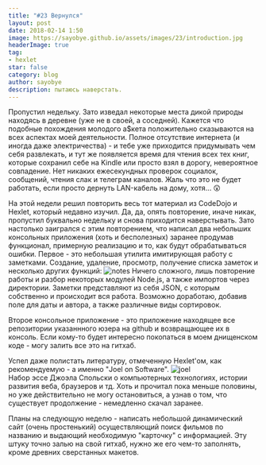 ```yaml
---
title: "#23 Вернулся"
layout: post
date: 2018-02-14 1:50
image: https://sayobye.github.io/assets/images/23/introduction.jpg
headerImage: true
tag:
- hexlet
star: false
category: blog
author: sayobye
description: пытаюсь наверстать.
---
```


Пропустил недельку. Зато изведал некоторые места дикой природы находясь в деревне (уже не в своей, а соседней). Кажется что подобные похождения молодого а$кета положительно сказываются на всех аспектах моей деятельности. Полное отсутствие интернета (и иногда даже электричества) - и тебе уже приходится придумывать чем себя развлекать, и тут же появляется время для чтения всех тех книг, которые сохранил себе на Kindle или просто взял в дорогу, невероятное совпадение. Нет никаких ежесекундных проверок социалок, сообщений, чтения слак и телеграм каналов. Жаль что это не будет работать, если просто дернуть LAN-кабель на дому, хотя... :astonished:

На этой недели решил повторить весь тот материал из CodeDojo и Hexlet, который недавно изучил. Да, да, опять повторение, иначе никак, пропустил буквально недельку и снова приходится наверстывать. Зато настолько заигрался с этим повторением, что написал два небольших консольных приложения (хоть и бесполезных) заранее продумав функционал, примерную реализацию и то, как будут обрабатываться ошибки. 
Первое - это небольшая утилита имитирующая работу с заметками. Создание, удаление, просмотр, получение списка заметок и несколько других функций:
![notes](https://sayobye.github.io/assets/images/23/notes.jpg)
Ничего сложного, лишь повторение работы и разбор некоторых модулей Node.js, а также импортов через директории. Заметки представляют из себя JSON, с которым собственно и происходит вся работа. Возможно доработаю, добавив поле для даты и автора, а также различные виды сортировок.

Второе консольное приложение - это приложение находящее все репозитории указаннного юзера на github и возвращающее их в консоль. Если кому-то будет интересно покопаться в моем днищенском коде - могу залить все это на гитхаб.

Успел даже полистать литературу, отмеченную Hexlet'ом, как рекомендуемую - а именно "Joel on Software".
![joel](https://sayobye.github.io/assets/images/23/joelonsoftware.jpg)  
Набор эссе Джоэла Спольски о компьютерных технологиях, истории развития веба, браузеров и тд. Хоть и прочитал пока меньше половины, но уже действительно не могу остановиться, а узнав о том, что существует продолжение - немедленно скачал заранее.  

Планы на следующую неделю - написать небольшой динамический сайт (очень простенький) осуществляющий поиск фильмов по названию и выдающий необходимую "карточку" с информацией. Эту штуку точно залью на свой гитхаб, нужно же его чем-то заполнять, кроме древних сверстанных макетов. 
